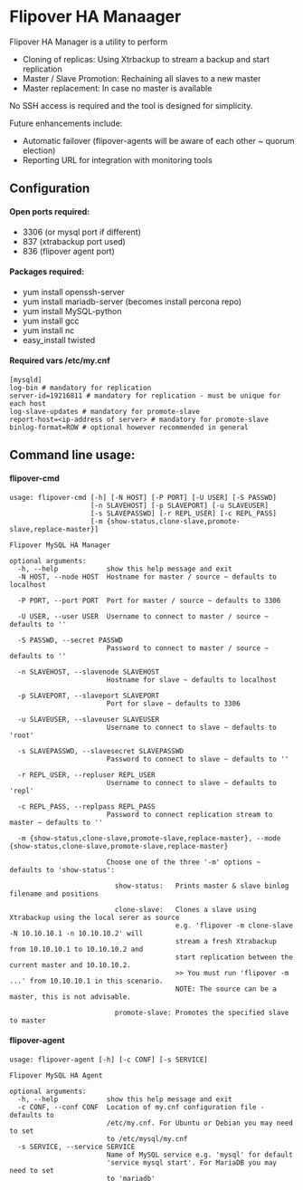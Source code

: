 # Flipover HA Manaager 

Flipover HA Manager is a utility to perform

- Cloning of replicas: Using Xtrbackup to stream a backup and start replication
- Master / Slave Promotion: Rechaining all slaves to a new master
- Master replacement: In case no master is available

No SSH access is required and the tool is designed for simplicity.

Future enhancements include:

- Automatic failover (flipover-agents will be aware of each other ~ quorum election)
- Reporting URL for integration with monitoring tools

## Configuration

#### Open ports required:

- 3306 (or mysql port if different)
- 837 (xtrabackup port used)
- 836 (flipover agent port)

#### Packages required:

- yum install openssh-server
- yum install mariadb-server   (becomes install percona repo)
- yum install MySQL-python
- yum install gcc
- yum install nc
- easy_install twisted

#### Required vars /etc/my.cnf

```
[mysqld]
log-bin # mandatory for replication
server-id=19216811 # mandatory for replication - must be unique for each host
log-slave-updates # mandatory for promote-slave
report-host=<ip-address of server> # mandatory for promote-slave
binlog-format=ROW # optional however recommended in general
```

## Command line usage:

#### flipover-cmd
```
usage: flipover-cmd [-h] [-N HOST] [-P PORT] [-U USER] [-S PASSWD]
                    [-n SLAVEHOST] [-p SLAVEPORT] [-u SLAVEUSER]
                    [-s SLAVEPASSWD] [-r REPL_USER] [-c REPL_PASS]
                    [-m {show-status,clone-slave,promote-slave,replace-master}]

Flipover MySQL HA Manager

optional arguments:
  -h, --help            show this help message and exit
  -N HOST, --node HOST  Hostname for master / source ~ defaults to localhost
                         
  -P PORT, --port PORT  Port for master / source ~ defaults to 3306
                         
  -U USER, --user USER  Username to connect to master / source ~ defaults to ''
                         
  -S PASSWD, --secret PASSWD
                        Password to connect to master / source ~ defaults to ''
                         
  -n SLAVEHOST, --slavenode SLAVEHOST
                        Hostname for slave ~ defaults to localhost
                         
  -p SLAVEPORT, --slaveport SLAVEPORT
                        Port for slave ~ defaults to 3306
                         
  -u SLAVEUSER, --slaveuser SLAVEUSER
                        Username to connect to slave ~ defaults to 'root'
                         
  -s SLAVEPASSWD, --slavesecret SLAVEPASSWD
                        Password to connect to slave ~ defaults to ''
                         
  -r REPL_USER, --repluser REPL_USER
                        Username to connect to slave ~ defaults to 'repl'
                         
  -c REPL_PASS, --replpass REPL_PASS
                        Password to connect replication stream to master ~ defaults to ''
                         
  -m {show-status,clone-slave,promote-slave,replace-master}, --mode {show-status,clone-slave,promote-slave,replace-master}
                        
                        Choose one of the three '-m' options ~ defaults to 'show-status':
                         
                          show-status:   Prints master & slave binlog filename and positions
                        
                          clone-slave:   Clones a slave using Xtrabackup using the local serer as source
                                         e.g. 'flipover -m clone-slave -N 10.10.10.1 -n 10.10.10.2' will 
                                         stream a fresh Xtrabackup from 10.10.10.1 to 10.10.10.2 and 
                                         start replication between the current master and 10.10.10.2.
                                         >> You must run 'flipover -m ...' from 10.10.10.1 in this scenario.
                                         NOTE: The source can be a master, this is not advisable.
                         
                          promote-slave: Promotes the specified slave to master
  ```
  
#### flipover-agent

```
usage: flipover-agent [-h] [-c CONF] [-s SERVICE]

Flipover MySQL HA Agent

optional arguments:
  -h, --help            show this help message and exit
  -c CONF, --conf CONF  Location of my.cnf configuration file - defaults to
                        /etc/my.cnf. For Ubuntu or Debian you may need to set
                        to /etc/mysql/my.cnf
  -s SERVICE, --service SERVICE
                        Name of MySQL service e.g. 'mysql' for default
                        'service mysql start'. For MariaDB you may need to set
                        to 'mariadb'
```
